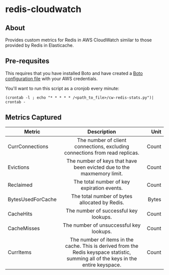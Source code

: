 redis-cloudwatch
================

## About
Provides custom metrics for Redis in AWS CloudWatch similar to those provided by Redis in Elasticache.
## Pre-requsites
This requires that you have installed Boto and have created a [Boto configuration file](http://docs.pythonboto.org/en/latest/boto_config_tut.html) with your AWS credentials.

You'll want to run this script as a cronjob every minute:

    (crontab -l ; echo "* * * * * /<path_to_file>/cw-redis-stats.py")| crontab -
## Metrics Captured
| Metric   |  Description | Unit |
|----------|:-------------:|------:|
|CurrConnections | The number of client connections, excluding connections from read replicas. | Count
|Evictions | The number of keys that have been evicted due to the maxmemory limit. | Count
|Reclaimed | The total number of key expiration events. | Count
|BytesUsedForCache | The total number of bytes allocated by Redis. | Bytes
|CacheHits | The number of successful key lookups. | Count
|CacheMisses | The number of unsuccessful key lookups. | Count
|CurrItems | The number of items in the cache. This is derived from the Redis keyspace statistic, summing all of the keys in the entire keyspace. | Count
